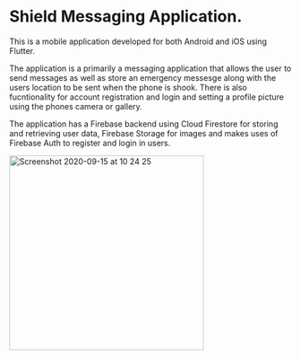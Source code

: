 # Shield Messaging Application.

This is a mobile application developed for both Android and iOS using Flutter. 

The application is a primarily a messaging application that allows the user to send messages as well as store an emergency messesge along with the users location to be sent when the phone is shook. There is also fucntionality for account registration and login and setting a profile picture using the phones camera or gallery.

The application has a Firebase backend using Cloud Firestore for storing and retrieving user data, Firebase Storage for images and makes uses of Firebase Auth to register and login in users.


<img width="347" alt="Screenshot 2020-09-15 at 10 24 25" src="https://user-images.githubusercontent.com/71260255/93192599-bfbb2480-f73d-11ea-8528-0230620aaa3d.png">
